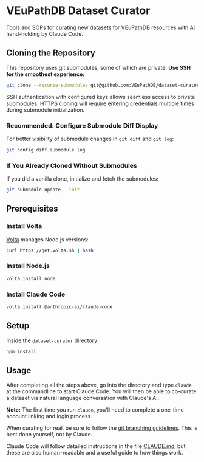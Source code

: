 # VEuPathDB Dataset Curator

Tools and SOPs for curating new datasets for VEuPathDB resources with AI hand-holding by Claude Code.

## Cloning the Repository

This repository uses git submodules, some of which are private. **Use SSH for the smoothest experience:**

```bash
git clone --recurse-submodules git@github.com:VEuPathDB/dataset-curator.git
```

SSH authentication with configured keys allows seamless access to private submodules. HTTPS cloning will require entering credentials multiple times during submodule initialization.

### Recommended: Configure Submodule Diff Display

For better visibility of submodule changes in `git diff` and `git log`:

```bash
git config diff.submodule log
```

### If You Already Cloned Without Submodules

If you did a vanilla clone, initialize and fetch the submodules:

```bash
git submodule update --init
```

## Prerequisites

### Install Volta

[Volta](https://volta.sh/) manages Node.js versions:

```bash
curl https://get.volta.sh | bash
```

### Install Node.js

```bash
volta install node
```

### Install Claude Code

```bash
volta install @anthropic-ai/claude-code
```

## Setup

Inside the `dataset-curator` directory:

```bash
npm install
```

## Usage

After completing all the steps above, go into the directory and type
`claude` at the commandline to start Claude Code. You will then be able to
co-curate a dataset via natural language conversation with Claude's AI.

**Note:** The first time you run `claude`, you'll need to complete a one-time account linking and login process.

When curating for real, be sure to follow the [git branching guidelines](docs/curator-branching.md).
This is best done yourself, not by Claude.

Claude Code will follow detailed instructions in the file
[CLAUDE.md](./CLAUDE.md), but these are also human-readable and a
useful guide to how things work.
